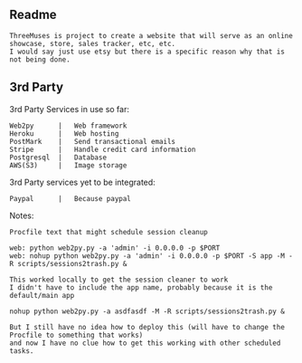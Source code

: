 ## Readme

    ThreeMuses is project to create a website that will serve as an online showcase, store, sales tracker, etc, etc. 
    I would say just use etsy but there is a specific reason why that is not being done. 

## 3rd Party

3rd Party Services in use so far:

    Web2py      |   Web framework
    Heroku      |   Web hosting
    PostMark    |   Send transactional emails
    Stripe      |   Handle credit card information
    Postgresql  |   Database
    AWS(S3)     |   Image storage

3rd Party services yet to be integrated:

    Paypal      |   Because paypal


Notes:

    Procfile text that might schedule session cleanup

    web: python web2py.py -a 'admin' -i 0.0.0.0 -p $PORT
    web: nohup python web2py.py -a 'admin' -i 0.0.0.0 -p $PORT -S app -M -R scripts/sessions2trash.py &

    This worked locally to get the session cleaner to work
    I didn't have to include the app name, probably because it is the default/main app

    nohup python web2py.py -a asdfasdf -M -R scripts/sessions2trash.py &

    But I still have no idea how to deploy this (will have to change the Procfile to something that works)
    and now I have no clue how to get this working with other scheduled tasks. 
